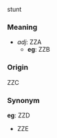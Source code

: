 stunt
### Meaning
+ _adj_: ZZA
    + __eg__: ZZB

### Origin

ZZC

### Synonym

__eg__: ZZD

+ ZZE


